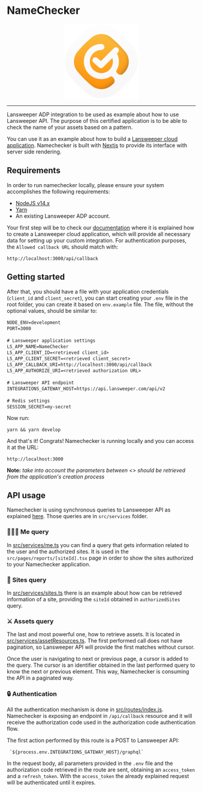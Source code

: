 # NameChecker

<p align="center">
  <img src="https://github.com/Lansweeper-public/NameChecker/blob/main/public/assets/svg/name-checker-logo.svg" alt="Namechecker" width="200px"/>
</p>

---

Lansweeper ADP integration to be used as example about how to use Lansweeper API. The purpose of this certified application is to be able to check the name of your assets based on a pattern.

You can use it as an example about how to build a [Lansweeper cloud application](https://docs.lansweeper.com/docs/api/authenticate#cloud-application). Namechecker is built with [Nextjs](https://nextjs.org/) to provide its interface with server side rendering.

## Requirements

In order to run namechecker locally, please ensure your system accomplishes the following requirements:

- [NodeJS v14.x](https://nodejs.org/download/release/latest-v14.x/)
- [Yarn](https://classic.yarnpkg.com/lang/en/docs/install/#debian-stable)
- An existing Lansweeper ADP account.

Your first step will be to check our [documentation](https://docs.lansweeper.com/docs/api/authenticate#cloud-application) where it is explained how to create a Lansweeper cloud application, which will provide all necessary data for setting up your custom integration. For authentication purposes, the `Allowed callback URL` should match with:

```
http://localhost:3000/api/callback
```

## Getting started

After that, you should have a file with your application credentials (`client_id` and `client_secret`), you can start creating your `.env` file in the root folder, you can create it based on `env.example` file. The file, without the optional values, should be similar to:

```
NODE_ENV=development
PORT=3000

# Lansweeper application settings
LS_APP_NAME=NameChecker
LS_APP_CLIENT_ID=<retrieved client_id>
LS_APP_CLIENT_SECRET=<retrieved client_secret>
LS_APP_CALLBACK_URI=http://localhost:3000/api/callback
LS_APP_AUTHORIZE_URI=<retrieved authorization URL>

# Lansweeper API endpoint
INTEGRATIONS_GATEWAY_HOST=https://api.lansweeper.com/api/v2

# Redis settings
SESSION_SECRET=my-secret
```

Now run:

```
yarn && yarn develop
```

And that's it! Congrats! Namechecker is running locally and you can access it at the URL:

```
http://localhost:3000
```

**Note:** _take into account the parameters between <> should be retrieved from the application's creation process_

## API usage

Namechecker is using synchronous queries to Lansweeper API as explained [here](https://docs.lansweeper.com/docs/api/getting-data#querying). Those queries are in `src/services` folder.

### :people_holding_hands: Me query

In [src/services/me.ts](https://github.com/Lansweeper-public/NameChecker/blob/main/src/services/me.ts) you can find a query that gets information related to the user and the authorized sites. It is used in the `src/pages/reports/[siteId].tsx` page in order to show the sites authorized to your Namechecker application.

### :crossed_flags: Sites query

In [src/services/sites.ts](https://github.com/Lansweeper-public/NameChecker/blob/main/src/services/sites.ts) there is an example about how can be retrieved information of a site, providing the `siteId` obtained in `authorizedSites` query.

### :crossed_swords: Assets query

The last and most powerful one, how to retrieve assets. It is located in [src/services/assetResources.ts](https://github.com/Lansweeper-public/NameChecker/blob/main/src/services/assetResources.ts). The first performed call does not have pagination, so Lansweeper API will provide the first matches without cursor.

Once the user is navigating to next or previous page, a cursor is added to the query. The cursor is an identifier obtained in the last performed query to know the next or previous element. This way, Namechecker is consuming the API in a paginated way.

### :lock: Authentication

All the authentication mechanism is done in [src/routes/index.js](https://github.com/Lansweeper-public/NameChecker/blob/main/src/routes/index.js). Namechecker is exposing an endpoint in `/api/callback` resource and it will receive the authorization code used in the authorization code authentication flow.

The first action performed by this route is a POST to Lansweeper API:

```
 `${process.env.INTEGRATIONS_GATEWAY_HOST}/graphql`
```

In the request body, all parameters provided in the `.env` file and the authorization code retrieved in the route are sent, obtaining an `access_token` and a `refresh_token`. With the `access_token` the already explained request will be authenticated until it expires.
